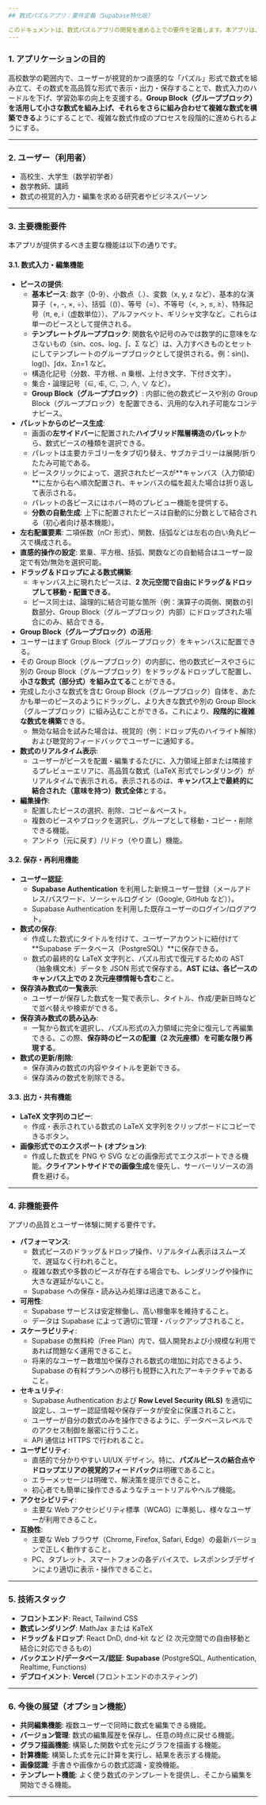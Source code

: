 ```yaml
---
## 数式パズルアプリ：要件定義（Supabase特化版）

このドキュメントは、数式パズルアプリの開発を進める上での要件を定義します。本アプリは、ユーザーが直感的なドラッグ＆ドロップ操作で数式を構築し、それを保存・再利用できるWebアプリケーションを目指します。特に、**Vercelでの公開と費用最小化**を念頭に置き、バックエンドとして**Supabase**を活用します。
---
```


### 1. アプリケーションの目的

高校数学の範囲内で、ユーザーが視覚的かつ直感的な「パズル」形式で数式を組み立て、その数式を高品質な形式で表示・出力・保存することで、数式入力のハードルを下げ、学習効率の向上を支援する。**Group Block（グループブロック）を活用して小さな数式を組み上げ、それらをさらに組み合わせて複雑な数式を構築できる**ようにすることで、複雑な数式作成のプロセスを段階的に進められるようにする。

---

### 2. ユーザー（利用者）

-   高校生、大学生（数学初学者）
-   数学教師、講師
-   数式の視覚的入力・編集を求める研究者やビジネスパーソン

---

### 3. 主要機能要件

本アプリが提供するべき主要な機能は以下の通りです。

#### 3.1. 数式入力・編集機能

-   **ピースの提供**:
    -   **基本ピース**: 数字（0-9）、小数点（.）、変数（x, y, z など）、基本的な演算子（+, -, ×, ÷）、括弧（()）、等号（=）、不等号（<, >, ≤, ≥）、特殊記号（π, e, i（虚数単位））、アルファベット、ギリシャ文字など。これらは単一のピースとして提供される。
    -   **テンプレートグループブロック**: 関数名や記号のみでは数学的に意味をなさないもの（sin、cos、log、∫、Σ など）は、入力すべきものとセットにしてテンプレートのグループブロックとして提供される。例：sin()、log()、∫dx、Σn=1 など。
    -   構造化記号（分数、平方根、n 乗根、上付き文字、下付き文字）。
    -   集合・論理記号（∈, ∉, ⊂, ⊃, ∧, ∨ など）。
    -   **Group Block（グループブロック）**: 内部に他の数式ピースや別の Group Block（グループブロック）を配置できる、汎用的な入れ子可能なコンテナピース。
-   **パレットからのピース生成**:
    -   画面の**左サイドバー**に配置された**ハイブリッド階層構造のパレット**から、数式ピースの種類を選択できる。
    -   パレットは主要カテゴリーをタブ切り替え、サブカテゴリーは展開/折りたたみ可能である。
    -   ピースクリックによって、選択されたピースが**キャンバス（入力領域）**に左から右へ順次配置され、キャンバスの幅を超えた場合は折り返して表示される。
    -   パレットの各ピースにはホバー時のプレビュー機能を提供する。
    -   **分数の自動生成**: 上下に配置されたピースは自動的に分数として結合される（初心者向け基本機能）。
-   **左右配置要素**: 二項係数（nCr 形式）、関数、括弧などは左右の白い角丸ピースで構成される。
-   **直感的操作の設定**: 累乗、平方根、括弧、関数などの自動結合はユーザー設定で有効/無効を選択可能。
-   **ドラッグ＆ドロップによる数式構築**:
    -   キャンバス上に現れたピースは、**2 次元空間で自由にドラッグ＆ドロップして移動・配置できる**。
    -   ピース同士は、論理的に結合可能な箇所（例：演算子の両側、関数の引数部分、Group Block（グループブロック）内部）にドロップされた場合にのみ、結合できる。
-   **Group Block（グループブロック）の活用**:
-   ユーザーはまず Group Block（グループブロック）をキャンバスに配置できる。
-   その Group Block（グループブロック）の内部に、他の数式ピースやさらに別の Group Block（グループブロック）をドラッグ＆ドロップして配置し、**小さな数式（部分式）を組み立てる**ことができる。
-   完成した小さな数式を含む Group Block（グループブロック）自体を、あたかも単一のピースのようにドラッグし、より大きな数式や別の Group Block（グループブロック）に組み込むことができる。これにより、**段階的に複雑な数式を構築**できる。
    -   無効な結合を試みた場合は、視覚的（例：ドロップ先のハイライト解除）および聴覚的フィードバックでユーザーに通知する。
-   **数式のリアルタイム表示**:
    -   ユーザーがピースを配置・編集するたびに、入力領域上部または隣接するプレビューエリアに、高品質な数式（LaTeX 形式でレンダリング）がリアルタイムで表示される。表示されるのは、**キャンバス上で最終的に結合された（意味を持つ）数式全体**とする。
-   **編集操作**:
    -   配置したピースの選択、削除、コピー＆ペースト。
    -   複数のピースやブロックを選択し、グループとして移動・コピー・削除できる機能。
    -   アンドゥ（元に戻す）/リドゥ（やり直し）機能。

#### 3.2. 保存・再利用機能

-   **ユーザー認証**:
    -   **Supabase Authentication** を利用した新規ユーザー登録（メールアドレス/パスワード、ソーシャルログイン（Google, GitHub など））。
    -   Supabase Authentication を利用した既存ユーザーのログイン/ログアウト。
-   **数式の保存**:
    -   作成した数式にタイトルを付けて、ユーザーアカウントに紐付けて**Supabase データベース（PostgreSQL）**に保存できる。
    -   数式の最終的な LaTeX 文字列と、パズル形式で復元するための AST（抽象構文木）データを JSON 形式で保存する。**AST には、各ピースのキャンバス上での 2 次元座標情報も含む**こと。
-   **保存済み数式の一覧表示**:
    -   ユーザーが保存した数式を一覧で表示し、タイトル、作成/更新日時などで並べ替えや検索ができる。
-   **保存済み数式の読み込み**:
    -   一覧から数式を選択し、パズル形式の入力領域に完全に復元して再編集できる。この際、**保存時のピースの配置（2 次元座標）を可能な限り再現する**。
-   **数式の更新/削除**:
    -   保存済みの数式の内容やタイトルを更新できる。
    -   保存済みの数式を削除できる。

#### 3.3. 出力・共有機能

-   **LaTeX 文字列のコピー**:
    -   作成・表示されている数式の LaTeX 文字列をクリップボードにコピーできるボタン。
-   **画像形式でのエクスポート (オプション)**:
    -   作成した数式を PNG や SVG などの画像形式でエクスポートできる機能。**クライアントサイドでの画像生成**を優先し、サーバーリソースの消費を避ける。

---

### 4. 非機能要件

アプリの品質とユーザー体験に関する要件です。

-   **パフォーマンス**:
    -   数式ピースのドラッグ＆ドロップ操作、リアルタイム表示はスムーズで、遅延なく行われること。
    -   複雑な数式や多数のピースが存在する場合でも、レンダリングや操作に大きな遅延がないこと。
    -   Supabase への保存・読み込み処理は迅速であること。
-   **可用性**:
    -   Supabase サービスは安定稼働し、高い稼働率を維持すること。
    -   データは Supabase によって適切に管理・バックアップされること。
-   **スケーラビリティ**:
    -   Supabase の無料枠（Free Plan）内で、個人開発および小規模な利用であれば問題なく運用できること。
    -   将来的なユーザー数増加や保存される数式の増加に対応できるよう、Supabase の有料プランへの移行も視野に入れたアーキテクチャであること。
-   **セキュリティ**:
    -   Supabase Authentication および **Row Level Security (RLS)** を適切に設定し、ユーザー認証情報や保存データが安全に保護されること。
    -   ユーザーが自分の数式のみを操作できるように、データベースレベルでのアクセス制御を厳密に行うこと。
    -   API 通信は HTTPS で行われること。
-   **ユーザビリティ**:
    -   直感的で分かりやすい UI/UX デザイン。特に、**パズルピースの結合点やドロップエリアの視覚的フィードバック**は明確であること。
    -   エラーメッセージは明確で、解決策を提示できること。
    -   初心者でも簡単に操作できるようなチュートリアルやヘルプ機能。
-   **アクセシビリティ**:
    -   主要な Web アクセシビリティ標準（WCAG）に準拠し、様々なユーザーが利用できること。
-   **互換性**:
    -   主要な Web ブラウザ（Chrome, Firefox, Safari, Edge）の最新バージョンで正しく動作すること。
    -   PC、タブレット、スマートフォンの各デバイスで、レスポンシブデザインにより適切に表示・操作できること。

---

### 5. 技術スタック

-   **フロントエンド**: React, Tailwind CSS
-   **数式レンダリング**: MathJax または KaTeX
-   **ドラッグ＆ドロップ**: React DnD, dnd-kit など (2 次元空間での自由移動と結合に対応できるもの)
-   **バックエンド/データベース/認証**: **Supabase** (PostgreSQL, Authentication, Realtime, Functions)
-   **デプロイメント**: **Vercel** (フロントエンドのホスティング)

---

### 6. 今後の展望（オプション機能）

-   **共同編集機能**: 複数ユーザーで同時に数式を編集できる機能。
-   **バージョン管理**: 数式の編集履歴を保存し、任意の時点に戻せる機能。
-   **グラフ描画機能**: 構築した関数や式を元にグラフを描画する機能。
-   **計算機能**: 構築した式を元に計算を実行し、結果を表示する機能。
-   **画像認識**: 手書きや画像からの数式認識・変換機能。
-   **テンプレート機能**: よく使う数式のテンプレートを提供し、そこから編集を開始できる機能。

---
